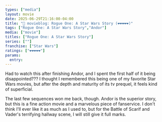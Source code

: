 ```yaml
---
types: ["media"]
layout: movie
date: 2025-06-29T21:16:00-04:00
title: "🍿 movieblog: Rogue One: A Star Wars Story (❤️❤️❤️❤️❤️)"
tags: ["Rogue One: A Star Wars Story","Andor"]
media: ["movie"]
titles: ["Rogue One: A Star Wars Story"]
series: [""]
franchise: ["Star Wars"]
ratings: ["❤️❤️❤️❤️❤️"]
params:
  entry: 
---
```


Had to watch this after finishing Andor, and I spent the first half of it being disappointed??? I thought I remembered this being one of my favorite Star Wars movies, but after the depth and maturity of its tv prequel, it feels kind of superficial.

The last few sequences won me back, though. Andor is the superior story, but this is a fine action movie and a marvelous piece of fanservice. I don't think I'll ever like it as much as I used to, but for the Battle of Scarif and Vader's terrifying hallway scene, I will still give it full marks.